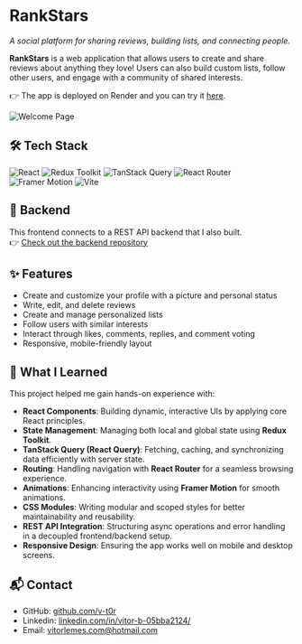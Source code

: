 # RankStars
_A social platform for sharing reviews, building lists, and connecting people._

**RankStars** is a web application that allows users to create and share reviews about anything they love! Users can also build custom lists, follow other users, and engage with a community of shared interests.

👉 The app is deployed on Render and you can try it [here](https://rankstars-backend.onrender.com/).

![Welcome Page](https://github.com/user-attachments/assets/3eae66c6-e97c-4c21-9068-02354ea4f884)

## 🛠️ Tech Stack

![React](https://img.shields.io/badge/React-18.2.0-61DAFB?style=for-the-badge&logo=react&logoColor=white)
![Redux Toolkit](https://img.shields.io/badge/Redux_Toolkit-RTK-764ABC?style=for-the-badge&logo=redux&logoColor=white)
![TanStack Query](https://img.shields.io/badge/TanStack_Query-v5-FF4154?style=for-the-badge&logo=react-query&logoColor=white)
![React Router](https://img.shields.io/badge/React_Router-v6-CA4245?style=for-the-badge&logo=react-router&logoColor=white)
![Framer Motion](https://img.shields.io/badge/Framer--Motion-UX--Animations-0055FF?style=for-the-badge&logo=framer&logoColor=white)
![Vite](https://img.shields.io/badge/Vite-Build_Tool-646CFF?style=for-the-badge&logo=vite&logoColor=white)



## 🔗 Backend

This frontend connects to a REST API backend that I also built.  
👉 [Check out the backend repository](https://github.com/v-t0r/rankstars-backend)



## ✨ Features

- Create and customize your profile with a picture and personal status  
- Write, edit, and delete reviews
- Create and manage personalized lists  
- Follow users with similar interests  
- Interact through likes, comments, replies, and comment voting  
- Responsive, mobile-friendly layout



## 🧠 What I Learned

This project helped me gain hands-on experience with:

- **React Components**: Building dynamic, interactive UIs by applying core React principles.  
- **State Management**: Managing both local and global state using **Redux Toolkit**.
- **TanStack Query (React Query)**: Fetching, caching, and synchronizing data efficiently with server state.
- **Routing**: Handling navigation with **React Router** for a seamless browsing experience.  
- **Animations**: Enhancing interactivity using **Framer Motion** for smooth animations.
- **CSS Modules**: Writing modular and scoped styles for better maintainability and reusability.
- **REST API Integration**: Structuring async operations and error handling in a decoupled frontend/backend setup.
- **Responsive Design**: Ensuring the app works well on mobile and desktop screens.

## 📬 Contact

- GitHub: [github.com/v-t0r](https://github.com/v-t0r)
- Linkedin: [linkedin.com/in/vitor-b-05bba2124/](https://www.linkedin.com/in/vitor-b-05bba2124/)
- Email: [vitorlemes.com@hotmail.com](mailto:vitorlemes.com@hotmail.com)
